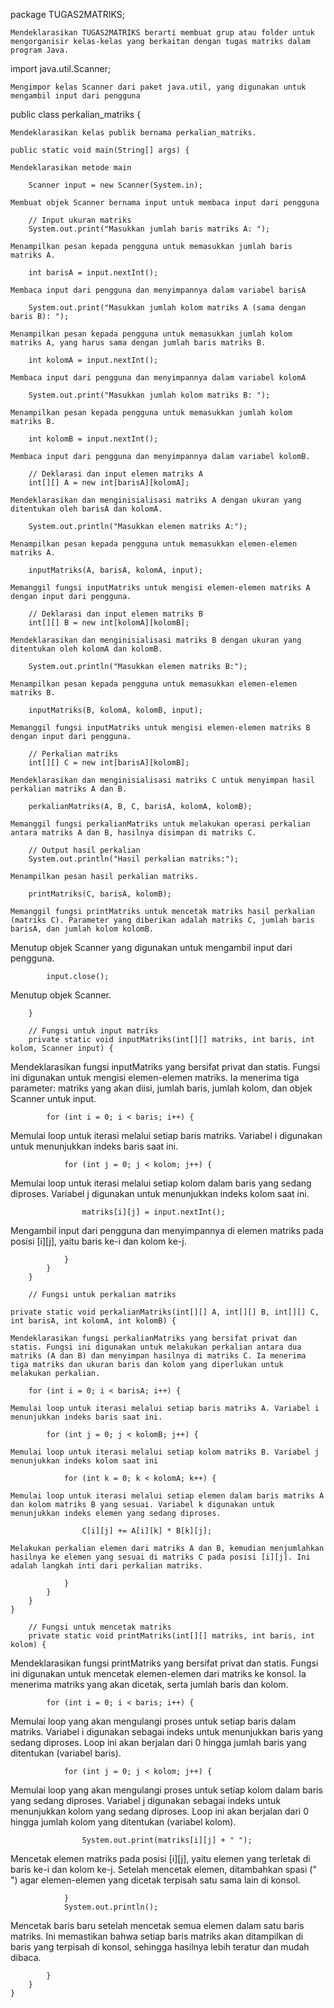 package TUGAS2MATRIKS;
```
Mendeklarasikan TUGAS2MATRIKS berarti membuat grup atau folder untuk mengorganisir kelas-kelas yang berkaitan dengan tugas matriks dalam program Java.
```
import java.util.Scanner;
```
Mengimpor kelas Scanner dari paket java.util, yang digunakan untuk mengambil input dari pengguna 
```
public class perkalian_matriks {
```
Mendeklarasikan kelas publik bernama perkalian_matriks.
```
    public static void main(String[] args) {
```
Mendeklarasikan metode main
```
        Scanner input = new Scanner(System.in);
```
Membuat objek Scanner bernama input untuk membaca input dari pengguna
```
        // Input ukuran matriks
        System.out.print("Masukkan jumlah baris matriks A: ");
```
Menampilkan pesan kepada pengguna untuk memasukkan jumlah baris matriks A.
```
        int barisA = input.nextInt();
```
Membaca input dari pengguna dan menyimpannya dalam variabel barisA
```
        System.out.print("Masukkan jumlah kolom matriks A (sama dengan baris B): ");
```
Menampilkan pesan kepada pengguna untuk memasukkan jumlah kolom matriks A, yang harus sama dengan jumlah baris matriks B.
```
        int kolomA = input.nextInt();
```
Membaca input dari pengguna dan menyimpannya dalam variabel kolomA
```
        System.out.print("Masukkan jumlah kolom matriks B: ");
```
Menampilkan pesan kepada pengguna untuk memasukkan jumlah kolom matriks B.
```
        int kolomB = input.nextInt();
```
Membaca input dari pengguna dan menyimpannya dalam variabel kolomB.
```
        // Deklarasi dan input elemen matriks A
        int[][] A = new int[barisA][kolomA];
```
Mendeklarasikan dan menginisialisasi matriks A dengan ukuran yang ditentukan oleh barisA dan kolomA.
```
        System.out.println("Masukkan elemen matriks A:");
```
Menampilkan pesan kepada pengguna untuk memasukkan elemen-elemen matriks A.
```
        inputMatriks(A, barisA, kolomA, input);
```
Memanggil fungsi inputMatriks untuk mengisi elemen-elemen matriks A dengan input dari pengguna.
```
        // Deklarasi dan input elemen matriks B
        int[][] B = new int[kolomA][kolomB];
```
Mendeklarasikan dan menginisialisasi matriks B dengan ukuran yang ditentukan oleh kolomA dan kolomB.
```
        System.out.println("Masukkan elemen matriks B:");
```
Menampilkan pesan kepada pengguna untuk memasukkan elemen-elemen matriks B.
```
        inputMatriks(B, kolomA, kolomB, input);
```
Memanggil fungsi inputMatriks untuk mengisi elemen-elemen matriks B dengan input dari pengguna.
```
        // Perkalian matriks
        int[][] C = new int[barisA][kolomB];
```
Mendeklarasikan dan menginisialisasi matriks C untuk menyimpan hasil perkalian matriks A dan B.
```
        perkalianMatriks(A, B, C, barisA, kolomA, kolomB);
```
Memanggil fungsi perkalianMatriks untuk melakukan operasi perkalian antara matriks A dan B, hasilnya disimpan di matriks C.
```
        // Output hasil perkalian
        System.out.println("Hasil perkalian matriks:");
```
Menampilkan pesan hasil perkalian matriks.
```
        printMatriks(C, barisA, kolomB);
```
Memanggil fungsi printMatriks untuk mencetak matriks hasil perkalian (matriks C). Parameter yang diberikan adalah matriks C, jumlah baris barisA, dan jumlah kolom kolomB.
```
Menutup objek Scanner yang digunakan untuk mengambil input dari pengguna.
```
        input.close();
```
Menutup objek Scanner.
```
    }

    // Fungsi untuk input matriks
    private static void inputMatriks(int[][] matriks, int baris, int kolom, Scanner input) {
```
Mendeklarasikan fungsi inputMatriks yang bersifat privat dan statis. Fungsi ini digunakan untuk mengisi elemen-elemen matriks. Ia menerima tiga parameter: matriks yang akan diisi, jumlah baris, jumlah kolom, dan objek Scanner untuk input.
```
        for (int i = 0; i < baris; i++) {
```
Memulai loop untuk iterasi melalui setiap baris matriks. Variabel i digunakan untuk menunjukkan indeks baris saat ini.
```
            for (int j = 0; j < kolom; j++) {
```
Memulai loop untuk iterasi melalui setiap kolom dalam baris yang sedang diproses. Variabel j digunakan untuk menunjukkan indeks kolom saat ini.
```
                matriks[i][j] = input.nextInt();
```
Mengambil input dari pengguna dan menyimpannya di elemen matriks pada posisi [i][j], yaitu baris ke-i dan kolom ke-j.
```
            }
        }
    }

    // Fungsi untuk perkalian matriks
```
    private static void perkalianMatriks(int[][] A, int[][] B, int[][] C, int barisA, int kolomA, int kolomB) {
```
Mendeklarasikan fungsi perkalianMatriks yang bersifat privat dan statis. Fungsi ini digunakan untuk melakukan perkalian antara dua matriks (A dan B) dan menyimpan hasilnya di matriks C. Ia menerima tiga matriks dan ukuran baris dan kolom yang diperlukan untuk melakukan perkalian.
```
        for (int i = 0; i < barisA; i++) {
```
Memulai loop untuk iterasi melalui setiap baris matriks A. Variabel i menunjukkan indeks baris saat ini.
```
            for (int j = 0; j < kolomB; j++) {
```
Memulai loop untuk iterasi melalui setiap kolom matriks B. Variabel j menunjukkan indeks kolom saat ini
```
                for (int k = 0; k < kolomA; k++) {
```
Memulai loop untuk iterasi melalui setiap elemen dalam baris matriks A dan kolom matriks B yang sesuai. Variabel k digunakan untuk menunjukkan indeks elemen yang sedang diproses.
```
                    C[i][j] += A[i][k] * B[k][j];
```
Melakukan perkalian elemen dari matriks A dan B, kemudian menjumlahkan hasilnya ke elemen yang sesuai di matriks C pada posisi [i][j]. Ini adalah langkah inti dari perkalian matriks.
```
                }
            }
        }
    }
```
    // Fungsi untuk mencetak matriks
    private static void printMatriks(int[][] matriks, int baris, int kolom) {
```
Mendeklarasikan fungsi printMatriks yang bersifat privat dan statis. Fungsi ini digunakan untuk mencetak elemen-elemen dari matriks ke konsol. Ia menerima matriks yang akan dicetak, serta jumlah baris dan kolom.
```
        for (int i = 0; i < baris; i++) {
```
Memulai loop yang akan mengulangi proses untuk setiap baris dalam matriks. Variabel i digunakan sebagai indeks untuk menunjukkan baris yang sedang diproses. Loop ini akan berjalan dari 0 hingga jumlah baris yang ditentukan (variabel baris).
```
            for (int j = 0; j < kolom; j++) {
```
Memulai loop yang akan mengulangi proses untuk setiap kolom dalam baris yang sedang diproses. Variabel j digunakan sebagai indeks untuk menunjukkan kolom yang sedang diproses. Loop ini akan berjalan dari 0 hingga jumlah kolom yang ditentukan (variabel kolom).
```
                System.out.print(matriks[i][j] + " ");
```
Mencetak elemen matriks pada posisi [i][j], yaitu elemen yang terletak di baris ke-i dan kolom ke-j. Setelah mencetak elemen, ditambahkan spasi (" ") agar elemen-elemen yang dicetak terpisah satu sama lain di konsol.
```
            }
            System.out.println();
```
Mencetak baris baru setelah mencetak semua elemen dalam satu baris matriks. Ini memastikan bahwa setiap baris matriks akan ditampilkan di baris yang terpisah di konsol, sehingga hasilnya lebih teratur dan mudah dibaca.
```
        }
    }
}